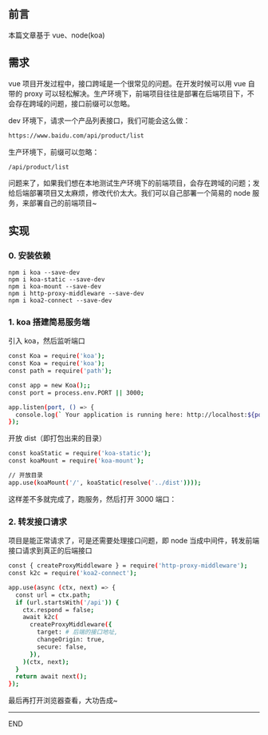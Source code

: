 ## 前言

本篇文章基于 vue、node(koa)

## 需求

vue 项目开发过程中，接口跨域是一个很常见的问题。在开发时候可以用 vue 自带的 proxy 可以轻松解决。生产环境下，前端项目往往是部署在后端项目下，不会存在跨域的问题，接口前缀可以忽略。

dev 环境下，请求一个产品列表接口，我们可能会这么做：

```bash
https://www.baidu.com/api/product/list
```

生产环境下，前缀可以忽略：

```bash
/api/product/list
```

问题来了，如果我们想在本地测试生产环境下的前端项目，会存在跨域的问题；发给后端部署项目又太麻烦，修改代价太大。我们可以自己部署一个简易的 node 服务，来部署自己的前端项目~

## 实现

### 0. 安装依赖

```basn
npm i koa --save-dev
npm i koa-static --save-dev
npm i koa-mount --save-dev
npm i http-proxy-middleware --save-dev
npm i koa2-connect --save-dev
```

### 1. koa 搭建简易服务端

引入 koa，然后监听端口

```bash
const Koa = require('koa');
const Koa = require('koa');
const path = require('path');

const app = new Koa();;
const port = process.env.PORT || 3000;

app.listen(port, () => {
  console.log(` Your application is running here: http://localhost:${port}`);
});
```

开放 dist（即打包出来的目录）

```bash
const koaStatic = require('koa-static');
const koaMount = require('koa-mount');

// 开放目录
app.use(koaMount('/', koaStatic(resolve('../dist'))));
```

这样差不多就完成了，跑服务，然后打开 3000 端口：

### 2. 转发接口请求

项目是能正常请求了，可是还需要处理接口问题，即 node 当成中间件，转发前端接口请求到真正的后端接口

```bash
const { createProxyMiddleware } = require('http-proxy-middleware');
const k2c = require('koa2-connect');

app.use(async (ctx, next) => {
  const url = ctx.path;
  if (url.startsWith('/api')) {
    ctx.respond = false;
    await k2c(
      createProxyMiddleware({
        target: # 后端的接口地址,
        changeOrigin: true,
        secure: false,
      }),
    )(ctx, next);
  }
  return await next();
});
```

最后再打开浏览器查看，大功告成~

---

END
